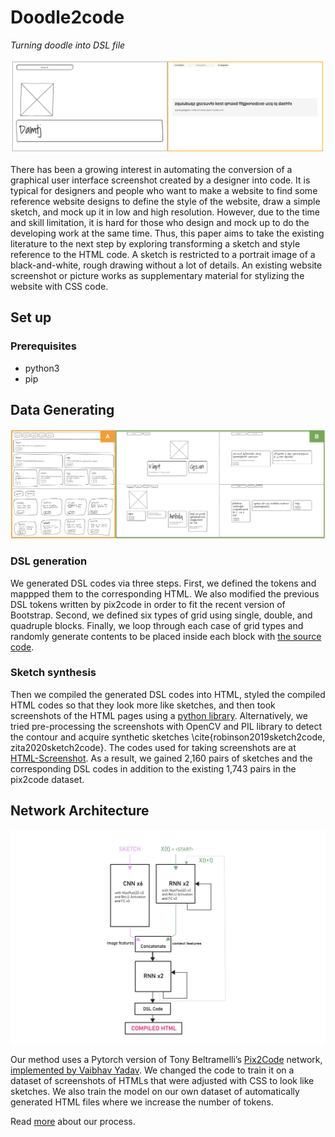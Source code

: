 # Doodle2code

*Turning doodle into DSL file*

![Preview](https://github.com/sketch2code-mit/doodle2code/blob/master/results.jpeg)

There has been a growing interest in automating the conversion of a graphical user interface screenshot created by a designer into code. It is typical for designers and people who want to make a website to find some reference website designs to define the style of the website, draw a simple sketch, and mock up it in low and high resolution. However, due to the time and skill limitation, it is hard for those who design and mock up to do the developing work at the same time. Thus, this paper aims to take the existing literature to the next step by exploring transforming a sketch and style reference to the HTML code. A sketch is restricted to a portrait image of a black-and-white, rough drawing without a lot of details. An existing website screenshot or picture works as supplementary material for stylizing the website with CSS code.

## Set up 

### Prerequisites
- python3
- pip


## Data Generating
![Preview](https://github.com/sketch2code-mit/doodle2code/blob/master/dataset.png)

### DSL generation
We generated DSL codes via three steps. 
First, we defined the tokens and mappped them to the corresponding HTML. We also modified the previous DSL tokens written by pix2code in order to fit the recent version of Bootstrap. Second, we defined six types of grid using single, double, and quadruple blocks. Finally, we loop through each case of grid types and randomly generate contents to be placed inside each block with [the source code](https://github.com/sketch2code-mit/data-generation).

### Sketch synthesis
Then we compiled the generated DSL codes into HTML, styled the compiled HTML codes so that they look more like sketches, and then took screenshots of the HTML pages using a [python library](https://github.com/SeleniumHQ). Alternatively, we tried pre-processing the screenshots with OpenCV and PIL library to detect the contour and acquire synthetic sketches \cite{robinson2019sketch2code, zita2020sketch2code}. The codes used for taking screenshots are at [HTML-Screenshot](https://github.com/sketch2code-mit/html-to-image). As a result, we gained 2,160 pairs of sketches and the corresponding DSL codes in addition to the existing 1,743 pairs in the pix2code dataset. 


## Network Architecture
![Preview](https://github.com/sketch2code-mit/doodle2code/blob/master/Architecture_doodle2code.jpg)

Our method uses a Pytorch version of Tony Beltramelli’s [Pix2Code](https://github.com/tonybeltramelli/pix2code) network, [implemented by Vaibhav Yadav](https://github.com/VaibhavYadav/pytorch\_pix2code). We changed the code to train it on a dataset of screenshots of HTMLs that were adjusted with CSS to look like sketches. We also train the model on our own dataset of automatically generated HTML files where we increase the number of tokens.


Read [more](https://github.com/sketch2code-mit/doodle2code/blob/master/2021_6_862_ML.pdf) about our process.

